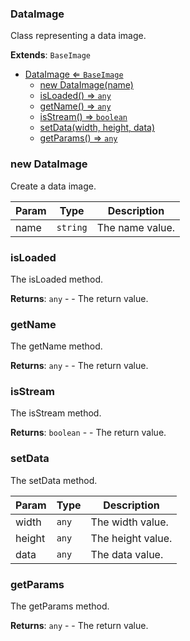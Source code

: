 <a name="DataImage"></a>

### DataImage 
Class representing a data image.


**Extends**: <code>BaseImage</code>  

* [DataImage ⇐ <code>BaseImage</code>](#DataImage)
    * [new DataImage(name)](#new-DataImage)
    * [isLoaded() ⇒ <code>any</code>](#isLoaded)
    * [getName() ⇒ <code>any</code>](#getName)
    * [isStream() ⇒ <code>boolean</code>](#isStream)
    * [setData(width, height, data)](#setData)
    * [getParams() ⇒ <code>any</code>](#getParams)

<a name="new_DataImage_new"></a>

### new DataImage
Create a data image.


| Param | Type | Description |
| --- | --- | --- |
| name | <code>string</code> | The name value. |

<a name="DataImage+isLoaded"></a>

### isLoaded
The isLoaded method.


**Returns**: <code>any</code> - - The return value.  
<a name="DataImage+getName"></a>

### getName
The getName method.


**Returns**: <code>any</code> - - The return value.  
<a name="DataImage+isStream"></a>

### isStream
The isStream method.


**Returns**: <code>boolean</code> - - The return value.  
<a name="DataImage+setData"></a>

### setData
The setData method.



| Param | Type | Description |
| --- | --- | --- |
| width | <code>any</code> | The width value. |
| height | <code>any</code> | The height value. |
| data | <code>any</code> | The data value. |

<a name="DataImage+getParams"></a>

### getParams
The getParams method.


**Returns**: <code>any</code> - - The return value.  
